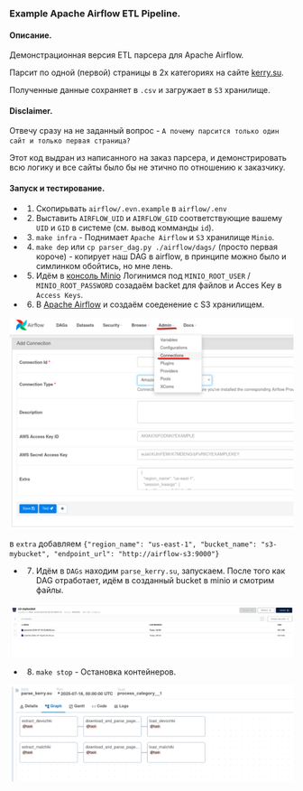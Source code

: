 ### Example Apache Airflow ETL Pipeline.

#### Описание.
Демонстрационная версия ETL парсера для Apache Airflow.

Парсит по одной (первой) страницы в 2х категориях на сайте [kerry.su](https://kerry.su).

Полученные данные сохраняет в `.csv` и загружает в `S3` хранилище.

####  Disclaimer.
Отвечу сразу на не заданный вопрос - `А почему парсится только один сайт и только первая страница?`


Этот код выдран из написанного на заказ парсера, и демонстрировать всю логику и все сайты было бы не этично по отношению к заказчику.


#### Запуск и тестирование.
* 1. Скопирьвать `airflow/.evn.example` в `airflow/.env`
* 2. Выставить `AIRFLOW_UID` и `AIRFLOW_GID` соответствующие вашему `UID` и `GID` в системе (см. вывод комманды `id`).
* 3. `make infra` - Поднимает `Apache Airflow` и `S3` хранилище `Minio`.
* 4. `make dep` или `cp parser_dag.py ./airflow/dags/` (просто первая короче) - копирует наш DAG в airflow, в принципе можно было и симлинком обойтись, но мне лень.
* 5. Идём в [консоль Minio](http://127.0.0.1:9001/) Логинимся под `MINIO_ROOT_USER` / `MINIO_ROOT_PASSWORD` созадаём backet для файлов и Acces Key в `Access Keys`.
* 6. В [Apache Airflow](http://127.0.0.1:8080/) и создаём соеденение с S3 хранилищем.

![s3](.assets/airflow_s3.png)

в `extra` добавляем `{"region_name": "us-east-1", "bucket_name": "s3-mybucket", "endpoint_url": "http://airflow-s3:9000"}`

* 7. Идём в `DAGs` находим `parse_kerry.su`, запускаем. После того как DAG отработает, идём в созданный bucket в minio и смотрим файлы.

![files](.assets/minio_files.png)

* 8. `make stop` - Остановка контейнеров.

![parallel](.assets/parallel.png)